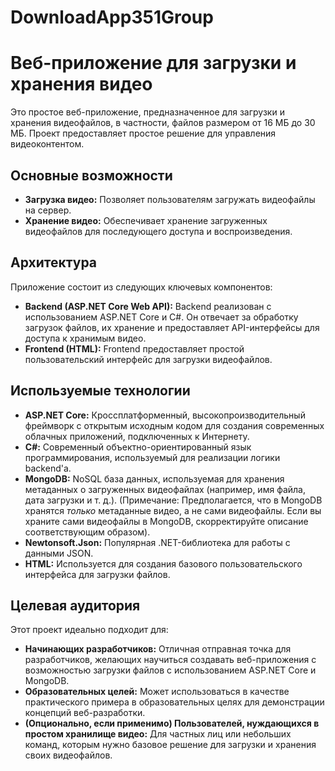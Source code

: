 # DownloadApp351Group
# Веб-приложение для загрузки и хранения видео

Это простое веб-приложение, предназначенное для загрузки и хранения видеофайлов, в частности, файлов размером от 16 МБ до 30 МБ. Проект предоставляет простое решение для управления видеоконтентом.

## Основные возможности

*   **Загрузка видео:** Позволяет пользователям загружать видеофайлы на сервер.
*   **Хранение видео:** Обеспечивает хранение загруженных видеофайлов для последующего доступа и воспроизведения.

## Архитектура

Приложение состоит из следующих ключевых компонентов:

*   **Backend (ASP.NET Core Web API):** Backend реализован с использованием ASP.NET Core и C#. Он отвечает за обработку загрузок файлов, их хранение и предоставляет API-интерфейсы для доступа к хранимым видео.
*   **Frontend (HTML):** Frontend предоставляет простой пользовательский интерфейс для загрузки видеофайлов.

## Используемые технологии

*   **ASP.NET Core:** Кроссплатформенный, высокопроизводительный фреймворк с открытым исходным кодом для создания современных облачных приложений, подключенных к Интернету.
*   **C#:** Современный объектно-ориентированный язык программирования, используемый для реализации логики backend'а.
*   **MongoDB:** NoSQL база данных, используемая для хранения метаданных о загруженных видеофайлах (например, имя файла, дата загрузки и т. д.). (Примечание: Предполагается, что в MongoDB хранятся *только* метаданные видео, а не сами видеофайлы. Если вы храните сами видеофайлы в MongoDB, скорректируйте описание соответствующим образом).
*   **Newtonsoft.Json:** Популярная .NET-библиотека для работы с данными JSON.
*   **HTML:** Используется для создания базового пользовательского интерфейса для загрузки файлов.

## Целевая аудитория

Этот проект идеально подходит для:

*   **Начинающих разработчиков:** Отличная отправная точка для разработчиков, желающих научиться создавать веб-приложения с возможностью загрузки файлов с использованием ASP.NET Core и MongoDB.
*   **Образовательных целей:** Может использоваться в качестве практического примера в образовательных целях для демонстрации концепций веб-разработки.
*   **(Опционально, если применимо) Пользователей, нуждающихся в простом хранилище видео:** Для частных лиц или небольших команд, которым нужно базовое решение для загрузки и хранения своих видеофайлов.
